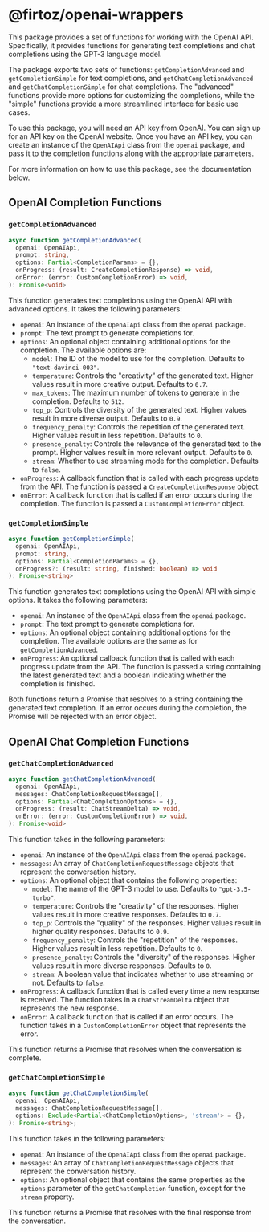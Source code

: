 # @firtoz/openai-wrappers

This package provides a set of functions for working with the OpenAI API. Specifically, it provides functions for generating text completions and chat completions using the GPT-3 language model.

The package exports two sets of functions: `getCompletionAdvanced` and `getCompletionSimple` for text completions, and `getChatCompletionAdvanced` and `getChatCompletionSimple` for chat completions. The "advanced" functions provide more options for customizing the completions, while the "simple" functions provide a more streamlined interface for basic use cases.

To use this package, you will need an API key from OpenAI. You can sign up for an API key on the OpenAI website. Once you have an API key, you can create an instance of the `OpenAIApi` class from the `openai` package, and pass it to the completion functions along with the appropriate parameters.

For more information on how to use this package, see the documentation below.

## OpenAI Completion Functions

### `getCompletionAdvanced`

```ts
async function getCompletionAdvanced(
  openai: OpenAIApi,
  prompt: string,
  options: Partial<CompletionParams> = {},
  onProgress: (result: CreateCompletionResponse) => void,
  onError: (error: CustomCompletionError) => void,
): Promise<void>
```

This function generates text completions using the OpenAI API with advanced options. It takes the following parameters:

- `openai`: An instance of the `OpenAIApi` class from the `openai` package.
- `prompt`: The text prompt to generate completions for.
- `options`: An optional object containing additional options for the completion. The available options are:
  - `model`: The ID of the model to use for the completion. Defaults to `"text-davinci-003"`.
  - `temperature`: Controls the "creativity" of the generated text. Higher values result in more creative output. Defaults to `0.7`.
  - `max_tokens`: The maximum number of tokens to generate in the completion. Defaults to `512`.
  - `top_p`: Controls the diversity of the generated text. Higher values result in more diverse output. Defaults to `0.9`.
  - `frequency_penalty`: Controls the repetition of the generated text. Higher values result in less repetition. Defaults to `0`.
  - `presence_penalty`: Controls the relevance of the generated text to the prompt. Higher values result in more relevant output. Defaults to `0`.
  - `stream`: Whether to use streaming mode for the completion. Defaults to `false`.
- `onProgress`: A callback function that is called with each progress update from the API. The function is passed a `CreateCompletionResponse` object.
- `onError`: A callback function that is called if an error occurs during the completion. The function is passed a `CustomCompletionError` object.

### `getCompletionSimple`

```ts
async function getCompletionSimple(
  openai: OpenAIApi,
  prompt: string,
  options: Partial<CompletionParams> = {},
  onProgress?: (result: string, finished: boolean) => void
): Promise<string>
```

This function generates text completions using the OpenAI API with simple options. It takes the following parameters:

- `openai`: An instance of the `OpenAIApi` class from the `openai` package.
- `prompt`: The text prompt to generate completions for.
- `options`: An optional object containing additional options for the completion. The available options are the same as for `getCompletionAdvanced`.
- `onProgress`: An optional callback function that is called with each progress update from the API. The function is passed a string containing the latest generated text and a boolean indicating whether the completion is finished.

Both functions return a Promise that resolves to a string containing the generated text completion. If an error occurs during the completion, the Promise will be rejected with an error object.

## OpenAI Chat Completion Functions

### `getChatCompletionAdvanced`

```ts
async function getChatCompletionAdvanced(
  openai: OpenAIApi,
  messages: ChatCompletionRequestMessage[],
  options: Partial<ChatCompletionOptions> = {},
  onProgress: (result: ChatStreamDelta) => void,
  onError: (error: CustomCompletionError) => void,
): Promise<void>
```

This function takes in the following parameters:

- `openai`: An instance of the `OpenAIApi` class from the `openai` package.
- `messages`: An array of `ChatCompletionRequestMessage` objects that represent the conversation history.
- `options`: An optional object that contains the following properties:
  - `model`: The name of the GPT-3 model to use. Defaults to `"gpt-3.5-turbo"`.
  - `temperature`: Controls the "creativity" of the responses. Higher values result in more creative responses. Defaults to `0.7`.
  - `top_p`: Controls the "quality" of the responses. Higher values result in higher quality responses. Defaults to `0.9`.
  - `frequency_penalty`: Controls the "repetition" of the responses. Higher values result in less repetition. Defaults to `0`.
  - `presence_penalty`: Controls the "diversity" of the responses. Higher values result in more diverse responses. Defaults to `0`.
  - `stream`: A boolean value that indicates whether to use streaming or not. Defaults to `false`.
- `onProgress`: A callback function that is called every time a new response is received. The function takes in a `ChatStreamDelta` object that represents the new response.
- `onError`: A callback function that is called if an error occurs. The function takes in a `CustomCompletionError` object that represents the error.

This function returns a Promise that resolves when the conversation is complete.

### `getChatCompletionSimple`

```ts
async function getChatCompletionSimple(
  openai: OpenAIApi,
  messages: ChatCompletionRequestMessage[],
  options: Exclude<Partial<ChatCompletionOptions>, 'stream'> = {},
): Promise<string>;
```

This function takes in the following parameters:

- `openai`: An instance of the `OpenAIApi` class from the `openai` package.
- `messages`: An array of `ChatCompletionRequestMessage` objects that represent the conversation history.
- `options`: An optional object that contains the same properties as the `options` parameter of the `getChatCompletion` function, except for the `stream` property.

This function returns a Promise that resolves with the final response from the conversation.
